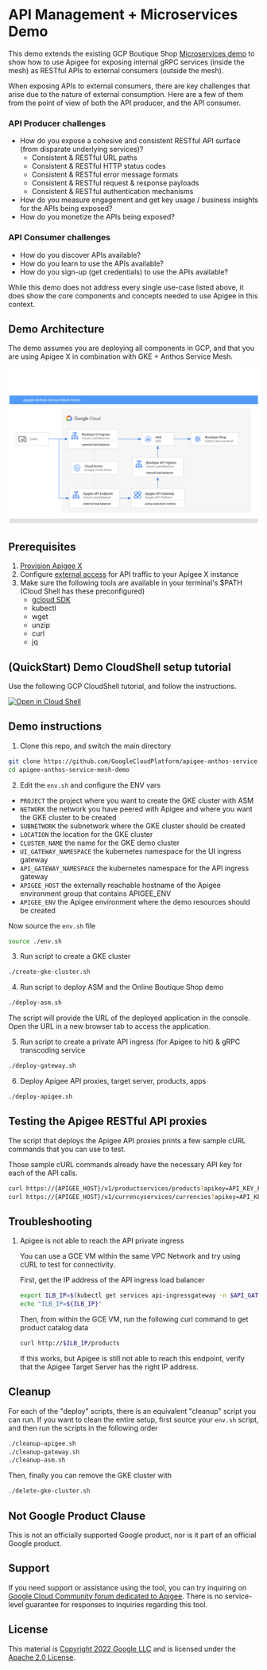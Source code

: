 # API Management + Microservices Demo

This demo extends the existing GCP Boutique Shop [Microservices demo](https://github.com/GoogleCloudPlatform/microservices-demo) to show
how to use Apigee for exposing internal gRPC services (inside the mesh) as RESTful APIs to external consumers (outside the mesh).

When exposing APIs to external consumers, there are key challenges that arise due to the nature of external consumption.
Here are a few of them from the point of view of both the API producer, and the API consumer.

### API Producer challenges
* How do you expose a cohesive and consistent RESTful API surface (from disparate underlying services)?
  * Consistent & RESTful URL paths
  * Consistent & RESTful HTTP status codes
  * Consistent & RESTful error message formats
  * Consistent & RESTful request & response payloads
  * Consistent & RESTful authentication mechanisms
* How do you measure engagement and get key usage / business insights for the APIs being exposed?
* How do you monetize the APIs being exposed?

### API Consumer challenges
* How do you discover APIs available?
* How do you learn to use the APIs available?
* How do you sign-up (get credentials) to use the APIs available?

While this demo does not address every single use-case listed above, it does show the core components and concepts needed to use Apigee in this context.

## Demo Architecture

The demo assumes you are deploying all components in GCP, and that you are using Apigee X in combination with GKE + Anthos Service Mesh.

<p align="center">
<img src="images/arch.png"  alt="Apigee & ASM Demo Architecture" />
</p>


## Prerequisites
1. [Provision Apigee X](https://cloud.google.com/apigee/docs/api-platform/get-started/provisioning-intro)
2. Configure [external access](https://cloud.google.com/apigee/docs/api-platform/get-started/configure-routing#external-access) for API traffic to your Apigee X instance
3. Make sure the following tools are available in your terminal's $PATH (Cloud Shell has these preconfigured)
    * [gcloud SDK](https://cloud.google.com/sdk/docs/install)
    * kubectl
    * wget
    * unzip
    * curl
    * jq

## (QuickStart) Demo CloudShell setup tutorial

Use the following GCP CloudShell tutorial, and follow the instructions.

[![Open in Cloud Shell](https://gstatic.com/cloudssh/images/open-btn.png)](https://ssh.cloud.google.com/cloudshell/open?cloudshell_git_repo=https://github.com/GoogleCloudPlatform/apigee-anthos-service-mesh-demo&cloudshell_git_branch=main&cloudshell_workspace=.&cloudshell_tutorial=docs/cloudshell-tutorial.md)


## Demo instructions

1. Clone this repo, and switch the main directory


```bash
git clone https://github.com/GoogleCloudPlatform/apigee-anthos-service-mesh-demo.git
cd apigee-anthos-service-mesh-demo
```

2. Edit the `env.sh` and configure the ENV vars

* `PROJECT` the project where you want to create the GKE cluster with ASM
* `NETWORK` the network you have peered with Apigee and where you want the GKE cluster to be created
* `SUBNETWORK` the subnetwork where the GKE cluster should be created
* `LOCATION` the location for the GKE cluster
* `CLUSTER_NAME` the name for the GKE demo cluster
* `UI_GATEWAY_NAMESPACE` the kubernetes namespace for the UI ingress gateway
* `API_GATEWAY_NAMESPACE` the kubernetes namespace for the API ingress gateway
* `APIGEE_HOST` the externally reachable hostname of the Apigee environment group that contains APIGEE_ENV
* `APIGEE_ENV` the Apigee environment where the demo resources should be created

Now source the `env.sh` file

```bash
source ./env.sh
```

3. Run script to create a GKE cluster

```bash
./create-gke-cluster.sh
```

4. Run script to deploy ASM and the Online Boutique Shop demo

```bash
./deploy-asm.sh
```

The script will provide the URL of the deployed application in the console. Open the URL in a new browser tab to access the application.

5. Run script to create a private API ingress (for Apigee to hit) & gRPC transcoding service

```bash
./deploy-gateway.sh
```


6. Deploy Apigee API proxies, target server, products, apps
```bash
./deploy-apigee.sh
```

## Testing the Apigee RESTful API proxies

The script that deploys the Apigee API proxies prints a few sample cURL commands that you can use to test.

Those sample cURL commands already have the necessary API key for each of the API calls.

```bash
curl https://{APIGEE_HOST}/v1/productservices/products?apikey=API_KEY_FROM_APIGEE_DEVELOPER_APP
curl https://{APIGEE_HOST}/v1/currencyservices/currencies?apikey=API_KEY_FROM_APIGEE_DEVELOPER_APP
```

## Troubleshooting

1. Apigee is not able to reach the API private ingress

   You can use a GCE VM within the same VPC Network and try using cURL to test for connectivity.

   First, get the IP address of the API ingress load balancer

   ```bash
   export ILB_IP=$(kubectl get services api-ingressgateway -n $API_GATEWAY_NAMESPACE -o jsonpath='{.status.loadBalancer.ingress[0].ip}')
   echo "ILB_IP=${ILB_IP}"
   ```

   Then, from within the GCE VM, run the following curl command to get product catalog data

   ```bash
   curl http://$ILB_IP/products
   ```

   If this works, but Apigee is still not able to reach this endpoint, verify that the Apigee Target Server has the right IP address.


## Cleanup

For each of the "deploy" scripts, there is an equivalent "cleanup" script you can run.
If you want to clean the entire setup, first source your `env.sh` script, and then run the scripts in the following order

```bash
./cleanup-apigee.sh
./cleanup-gateway.sh
./cleanup-asm.sh
```

Then, finally you can remove the GKE cluster with

```bash
./delete-gke-cluster.sh
```

## Not Google Product Clause

This is not an officially supported Google product, nor is it part of an
official Google product.

## Support

If you need support or assistance using the tool, you can try inquiring on [Google Cloud Community
forum dedicated to Apigee](https://www.googlecloudcommunity.com/gc/Apigee/bd-p/cloud-apigee). There is no service-level guarantee for
responses to inquiries regarding this tool.

## License

This material is [Copyright 2022 Google LLC](./NOTICE)
and is licensed under the [Apache 2.0 License](LICENSE).
